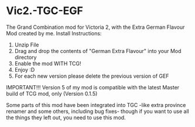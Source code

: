 # Vic2.-TGC-EGF
The Grand Combination mod for Victoria 2, with the Extra German Flavour Mod created by me.
Install Instructions:

1. Unzip File
2. Drag and drop the contents of "German Extra Flavour" into your Mod directory
3. Enable the mod WITH TCG!
4. Enjoy :D
5. For each new version please delete the previous version of GEF

IMPORTANT!!!
Version 5 of my mod is compatible with the latest Master build of TCG mod, only (Version 0.1.5)

Some parts of this mod have been integrated into TGC -like extra province renamer and some others, including bug fixes- though if you want to use all the things they left out, you need to use this mod. 
